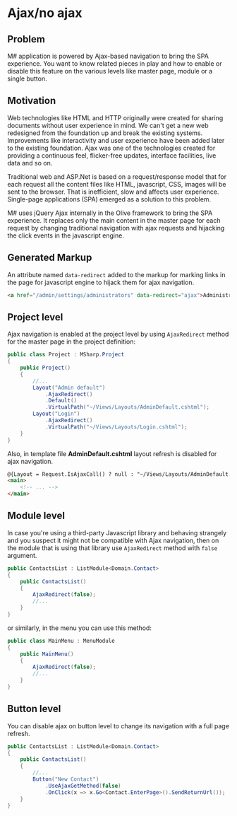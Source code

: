 # Ajax/no ajax

## Problem

M# application is powered by Ajax-based navigation to bring the SPA experience. You want to know related pieces in play and how to enable or disable this feature on the various levels like master page, module or a single button.

## Motivation
Web technologies like HTML and HTTP originally were created for sharing documents without user experience in mind. We can't get a new web redesigned from the foundation up and break the existing systems. Improvements like interactivity and user experience have been added later to the existing foundation. Ajax was one of the technologies created for providing a continuous feel, flicker-free updates, interface facilities, live data and so on.

Traditional web and ASP.Net is based on a request/response model that for each request all the content files like HTML, javascript, CSS, images will be sent to the browser. That is inefficient, slow and affects user experience. Single-page applications (SPA) emerged as a solution to this problem.

M# uses jQuery Ajax internally in the Olive framework to bring the SPA experience. It replaces only the main content in the master page for each request by changing traditional navigation with ajax requests and hijacking the click events in the javascript engine.

## Generated Markup
An attribute named `data-redirect` added to the markup for marking links in the page for javascript engine to hijack them for ajax navigation.
```html
<a href="/admin/settings/administrators" data-redirect="ajax">Administrators</a>
```

## Project level
Ajax navigation is enabled at the project level by using `AjaxRedirect` method for the master page in the project definition:

```csharp
public class Project : MSharp.Project
{
    public Project()
    {
        //...
        Layout("Admin default")
            .AjaxRedirect()
            .Default()
            .VirtualPath("~/Views/Layouts/AdminDefault.cshtml");
        Layout("Login")
            .AjaxRedirect()
            .VirtualPath("~/Views/Layouts/Login.cshtml");
    }
}
```
Also, in template file **AdminDefault.cshtml** layout refresh is disabled for ajax navigation.
```html
@{Layout = Request.IsAjaxCall() ? null : "~/Views/Layouts/AdminDefault.Container.cshtml";}
<main>
    <!-- ... -->
</main>
```

## Module level
In case you're using a third-party Javascript library and behaving strangely and you suspect it might not be compatible with Ajax navigation, then on the module that is using that library use `AjaxRedirect` method with `false` argument.

```csharp
public ContactsList : ListModule<Domain.Contact>
{
    public ContactsList()
    {
        AjaxRedirect(false);
        //...
    }
}
```
or similarly, in the menu you can use this method:
```csharp
public class MainMenu : MenuModule
{
    public MainMenu()
    {
        AjaxRedirect(false);
        //...
    }
}
```

## Button level
You can disable ajax on button level to change its navigation with a full page refresh.

```csharp
public ContactsList : ListModule<Domain.Contact>
{
    public ContactsList()
    {
        //...
        Button("New Contact")
            .UseAjaxGetMethod(false)
            .OnClick(x => x.Go<Contact.EnterPage>().SendReturnUrl());
    }
}
```